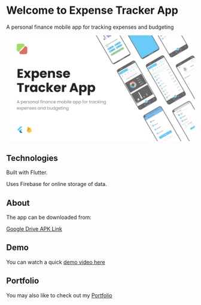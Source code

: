 # Welcome to Expense Tracker App

A personal finance mobile app for tracking expenses and budgeting

![Cover image](/assets/images/ET_BG.png)

## Technologies

Built with Flutter.

Uses Firebase for online storage of data.

## About

The app can be downloaded from:

[Google Drive APK Link](https://drive.google.com/drive/u/0/folders/1atgBxQzbCdNSRrds6noeQ2sbJyVG8857)

## Demo

You can watch a quick [demo video here](https://www.youtube.com/watch?v=gGJ1nV5cT9k)

## Portfolio

You may also like to check out my [Portfolio](https://kakashiorion.github.io/portfolio-website/)